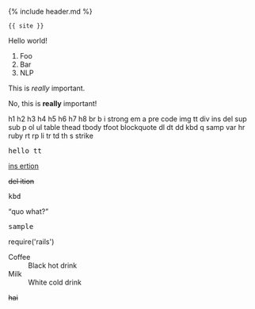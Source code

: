 {% include header.md %}

```
{{ site }}
```

Hello world!

1. Foo
2. Bar
3. NLP

This is _really_ important.

No, this is **really** important!


h1 h2 h3 h4 h5 h6 h7 h8 br b i strong em a pre code img tt
div ins del sup sub p ol ul table thead tbody tfoot blockquote
dl dt dd kbd q samp var hr ruby rt rp li tr td th s strike

<tt>hello tt</tt>

<ins>ins ertion</ins>

<del>del ition</del>

<kbd>kbd</kbd>

<q>quo what?</q>

<samp>sample</samp>

<ruby>require('rails')</ruby>

<dl>
  <dt>Coffee</dt>
  <dd>Black hot drink</dd>
  <dt>Milk</dt>
  <dd>White cold drink</dd>
</dl>

<s>hai</s>
